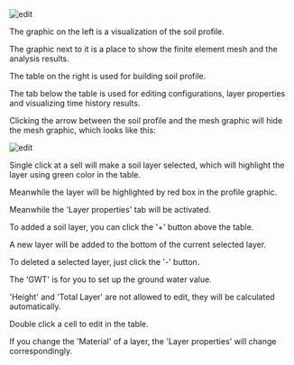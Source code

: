 <img src="https://raw.githubusercontent.com/NHERI-SimCenter/s3hark/master/docs/images/editing.png" alt="edit"/>

The graphic on the left is a visualization of the soil profile.

The graphic next to it is a place to show the finite element mesh and the analysis results.

The table on the right is used for building soil profile. 

The tab below the table is used for editing configurations, layer properties and visualizing time history results. 

Clicking the arrow between the soil profile and the mesh graphic will hide the mesh graphic, which looks like this:

<img src="https://raw.githubusercontent.com/NHERI-SimCenter/s3hark/master/docs/images/editing2.png" alt="edit"/>


Single click at a sell will make a soil layer selected, which will highlight the layer using green color in the table.

Meanwhile the layer will be highlighted by red box in the profile graphic. 

Meanwhile the 'Layer properties' tab will be activated.

To added a soil layer, you can click the '+' button above the table. 

A new layer will be added to the bottom of the current selected layer.

To deleted a selected layer, just click the '-' button.

The 'GWT' is for you to set up the ground water value.

'Height' and 'Total Layer' are not allowed to edit, they will be calculated automatically. 

Double click a cell to edit in the table. 

If you change the 'Material' of a layer, the 'Layer properties' will change correspondingly. 

